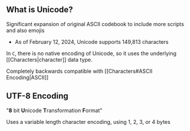 ## What is Unicode?

Significant expansion of original ASCII codebook to include more scripts and also emojis
- As of February 12, 2024, Unicode supports 149,813 characters

In `C`, there is no native encoding of Unicode, so it uses the underlying [[Characters|character]] data type.

Completely backwards compatible with [[Characters#ASCII Encoding|ASCII]]

## UTF-8 Encoding

"**8** bit **U**nicode **T**ransformation **F**ormat"

Uses a variable length character encoding, using 1, 2, 3, or 4 bytes